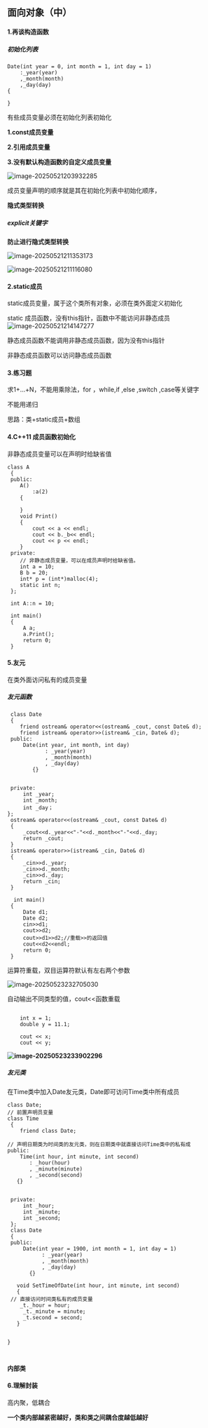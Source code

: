 ## 面向对象（中）

#### 1.再谈构造函数

##### 初始化列表

```
Date(int year = 0, int month = 1, int day = 1)
	:_year(year)
	,_month(month)
	,_day(day)
{
	
}
```

有些成员变量必须在初始化列表初始化

**1.const成员变量**

**2.引用成员变量**

**3.没有默认构造函数的自定义成员变量**

![image-20250521203932285](C:\Users\LIYUFENG\AppData\Roaming\Typora\typora-user-images\image-20250521203932285.png)

成员变量声明的顺序就是其在初始化列表中初始化顺序，

**隐式类型转换**

##### explicit关键字  

**防止进行隐式类型转换**

![image-20250521211353173](C:\Users\LIYUFENG\AppData\Roaming\Typora\typora-user-images\image-20250521211353173.png)

![image-20250521211116080](C:\Users\LIYUFENG\AppData\Roaming\Typora\typora-user-images\image-20250521211116080.png)

#### 2.static成员

 static成员变量，属于这个类所有对象，必须在类外面定义初始化

static 成员函数，没有this指针，函数中不能访问非静态成员![image-20250521214147277](C:\Users\LIYUFENG\AppData\Roaming\Typora\typora-user-images\image-20250521214147277.png)

静态成员函数不能调用非静态成员函数，因为没有this指针

非静态成员函数可以访问静态成员函数

#### 3.练习题

求1+...+N，不能用乘除法，for ，while,if ,else ,switch ,case等关键字

不能用递归

思路：类+static成员+数组



#### 4.C++11 成员函数初始化

非静态成员变量可以在声明时给缺省值

```
class A
 {
 public:
 	A()
 		:a(2)
 	{
 	
 	}
    void Print()
    {
        cout << a << endl;
        cout << b._b<< endl;
        cout << p << endl;
    }
 private:
    // 非静态成员变量，可以在成员声明时给缺省值。
    int a = 10;
    B b = 20;
    int* p = (int*)malloc(4);
	static int n;
 };
 
 int A::n = 10;
 
 int main()
 {
     A a;
     a.Print();
     return 0;
 }
```

#### 5.友元

在类外面访问私有的成员变量

##### 友元函数

```
 class Date
 {
	friend ostream& operator<<(ostream& _cout, const Date& d);
 	friend istream& operator>>(istream& _cin, Date& d);
 public:
     Date(int year, int month, int day)
            : _year(year)
            , _month(month)
            , _day(day)
        {}
		 
 		
 private:
     int _year;
     int _month;
     int _day；
};
 ostream& operator<<(ostream& _cout, const Date& d)
 {
     _cout<<d._year<<"-"<<d._month<<"-"<<d._day;
     return _cout;
 }
 istream& operator>>(istream& _cin, Date& d)
 {
     _cin>>d._year;
     _cin>>d._month;
     _cin>>d._day;
     return _cin;
 }
 
  int main()
 {
     Date d1;
     Date d2;
     cin>>d1;
     cout>>d2;
     cout>>d1>>d2;//重载>>的返回值
   	 cout<<d2<<endl;
     return 0;
 }
```

运算符重载，双目运算符默认有左右两个参数

![image-20250523232705030](C:\Users\LIYUFENG\AppData\Roaming\Typora\typora-user-images\image-20250523232705030.png)

自动输出不同类型的值，cout<<函数重载

```

	int x = 1;
	double y = 11.1;
	
	cout << x;
	cout << y;

```

**![image-20250523233902296](C:\Users\LIYUFENG\AppData\Roaming\Typora\typora-user-images\image-20250523233902296.png)**

##### 友元类

在Time类中加入Date友元类，Date即可访问Time类中所有成员

```
class Date;   
// 前置声明员变量
class Time
 {
 	friend class Date;   

// 声明日期类为时间类的友元类，则在日期类中就直接访问Time类中的私有成
public:
 	Time(int hour, int minute, int second)
       : _hour(hour)
       , _minute(minute)
       , _second(second)
   {}
 
 
 private:
     int _hour;
     int _minute;
     int _second;
 };
 class Date
 {
 public:
     Date(int year = 1900, int month = 1, int day = 1)
           : _year(year)
           , _month(month)
           , _day(day)
       {}
  
   void SetTimeOfDate(int hour, int minute, int second)
   {
 // 直接访问时间类私有的成员变量
    _t._hour = hour;
     _t._minute = minute;
     _t.second = second;
   }


}
 
 

```

**内部类**

#### 6.理解封装

高内聚，低耦合

**一个类内部越紧密越好，类和类之间耦合度越低越好**

